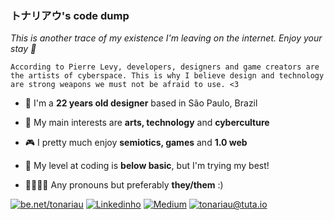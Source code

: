### トナリアウ's code dump

*This is another trace of my existence I'm leaving on the internet. Enjoy your stay :space_invader:*

`According to Pierre Levy, developers, designers and game creators are the artists of cyberspace. This is why I believe design and technology are strong weapons we must not be afraid to use. <3`

- :pill: I'm a **22 years old designer** based in São Paulo, Brazil

- :floppy_disk: My main interests are **arts, technology** and **cyberculture**

- :video_game: I pretty much enjoy **semiotics, games** and **1.0 web**

- :mushroom: My level at coding is **below basic**, but I'm trying my best!

- :yellow_heart::white_heart::purple_heart::black_heart: Any pronouns but preferably **they/them** :)

[![be.net/tonariau](https://img.shields.io/badge/Behance-0054F7?style=for-the-badge&logo=behance&logoColor=white)](http://behance.net/tonariau) [![Linkedinho](	https://img.shields.io/badge/LinkedIn-0077B5?style=for-the-badge&logo=linkedin&logoColor=white)](https://www.linkedin.com/in/tonariau/) [![Medium](		https://img.shields.io/badge/Medium-12100E?style=for-the-badge&logo=medium&logoColor=white)](https://tonariau.medium.com) [![tonariau@tuta.io](https://img.shields.io/badge/Tutanota-840010?style=for-the-badge&logo=Tutanota&logoColor=white)](mailto:tonariau@tuta.io)
